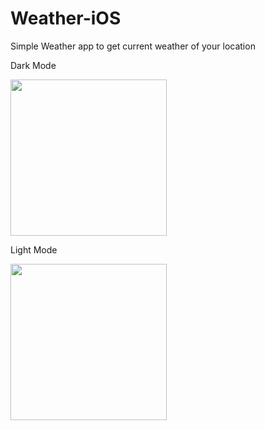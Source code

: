 # Weather-iOS
Simple Weather app to get current weather of your location


Dark Mode

<img src="https://user-images.githubusercontent.com/47930771/174817863-c15bd37a-132e-4e26-93ad-b940b9bf7dd4.png" width="250"/>


Light Mode

<img src="https://user-images.githubusercontent.com/47930771/174818218-d092d96d-ff45-4f98-9f2c-851bf37e6feb.png" width="250"/>


